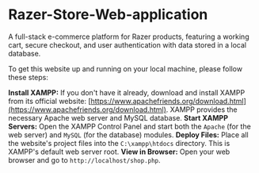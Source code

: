 # Razer-Store-Web-application
A full-stack e-commerce platform for Razer products, featuring a working cart, secure checkout, and user authentication with data stored in a local database.

To get this website up and running on your local machine, please follow these steps:

**Install XAMPP:** If you don't have it already, download and install XAMPP from its official website: [https://www.apachefriends.org/download.html](https://www.apachefriends.org/download.html). XAMPP provides the necessary Apache web server and MySQL database.
**Start XAMPP Servers:** Open the XAMPP Control Panel and start both the `Apache` (for the web server) and `MySQL` (for the database) modules.
**Deploy Files:** Place all the website's project files into the `C:\xampp\htdocs` directory. This is XAMPP's default web server root.
**View in Browser:** Open your web browser and go to `http://localhost/shop.php`.
